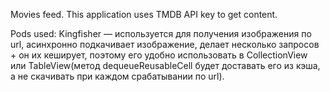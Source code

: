 Movies feed.
This application uses TMDB API key to get content.

Pods used:
Kingfisher — используется для получения изображения по url, асинхронно подкачивает изображение, делает несколько запросов + он их кеширует, поэтому его удобно использовать в CollectionView или TableView(метод dequeueReusableCell будет доставать его из кэша, а не скачивать при каждом срабатывании по url). 
